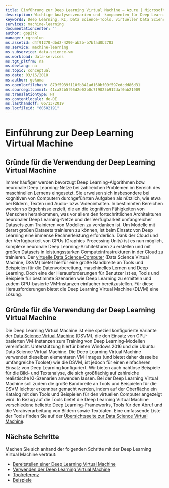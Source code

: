 ```yaml
---
title: Einführung zur Deep Learning Virtual Machine – Azure | Microsoft-Dokumentation
description: Wichtige Analyseszenarien und -komponenten für Deep Learning Virtual Machines
keywords: Deep Learning, KI, Data Science-Tools, virtueller Data Science-Computer, Tools für Data Science, Linux Data Science
services: machine-learning
documentationcenter: ''
author: gopitk
manager: cgronlun
ms.assetid: d4f91270-dbd2-4290-ab2b-b7bfad0b2703
ms.service: machine-learning
ms.subservice: data-science-vm
ms.workload: data-services
ms.tgt_pltfrm: na
ms.devlang: na
ms.topic: conceptual
ms.date: 03/16/2018
ms.author: gokuma
ms.openlocfilehash: 879f5939f110fb841ad160bf09f597edcdd86d31
ms.sourcegitcommit: 41ca82b5f95d2e07b0c7f9025b912daf0ab21909
ms.translationtype: HT
ms.contentlocale: de-DE
ms.lasthandoff: 06/13/2019
ms.locfileid: "60502191"
---
```

# <a name="introduction-to-the-deep-learning-virtual-machine"></a>Einführung zur Deep Learning Virtual Machine

## <a name="why-deep-learning-virtual-machine"></a>Gründe für die Verwendung der Deep Learning Virtual Machine 

Immer häufiger werden bevorzugt Deep Learning-Algorithmen bzw. neuronale Deep Learning-Netze bei zahlreichen Problemen im Bereich des maschinellen Lernens eingesetzt. Sie erweisen sich insbesondere bei kognitiven von Computern durchgeführten Aufgaben als nützlich, wie etwa bei Bildern, Texten und Audio- bzw. Videoinhalten. In bestimmten Bereichen werden so Ergebnisse erzielt, die an die kognitiven Fähigkeiten von Menschen herankommen, was vor allem den fortschrittlichen Architekturen neuronaler Deep Learning-Netze und der Verfügbarkeit umfangreicher Datasets zum Trainieren von Modellen zu verdanken ist. Um Modelle mit derart großen Datasets trainieren zu können, ist beim Einsatz von Deep Learning eine immense Rechnerleistung erforderlich. Dank der Cloud und der Verfügbarkeit von GPUs (Graphics Processing Units) ist es nun möglich, komplexe neuronale Deep Learning-Architekturen zu erstellen und mit großen Datasets in leistungsstarken Computeinfrastrukturen in der Cloud zu trainieren.  Der [virtuelle Data Science-Computer](overview.md) (Data Science Virtual Machine, DSVM) bietet hierfür eine große Bandbreite an Tools und Beispielen für die Datenvorbereitung, maschinelles Lernen und Deep Learning. Doch eine der Herausforderungen für Benutzer ist es, Tools und Beispiele für bestimmte Szenarien wie Deep Learning zu ermitteln und zudem GPU-basierte VM-Instanzen einfacher bereitzustellen. Für diese Herausforderungen bietet die Deep Learning Virtual Machine (DLVM) eine Lösung. 

## <a name="what-is-deep-learning-virtual-machine"></a>Gründe für die Verwendung der Deep Learning Virtual Machine 
Die Deep Learning Virtual Machine ist eine speziell konfigurierte Variante der [Data Science Virtual Machine](overview.md) (DSVM), die den Einsatz von GPU-basierten VM-Instanzen zum Training von Deep Learning-Modellen vereinfacht. Unterstützung hierfür bieten Windows 2016 und die Ubuntu Data Science Virtual Machine.  Die Deep Learning Virtual Machine verwendet dieselben elementaren VM-Images (und bietet daher dasselbe umfangreiche Toolset) wie die DSVM, ist jedoch für einen einfacheren Einsatz von Deep Learning konfiguriert. Wir bieten auch nahtlose Beispiele für die Bild- und Textanalyse, die sich großflächig auf zahlreiche realistische KI-Szenarien anwenden lassen. Bei der Deep Learning Virtual Machine soll zudem die große Bandbreite an Tools und Beispielen für die DSVM leichter erkennbar gemacht werden, indem auf der Oberfläche ein Katalog mit den Tools und Beispielen für den virtuellen Computer angezeigt wird. In Bezug auf die Tools bietet die Deep Learning Virtual Machine verschiedene beliebte Deep Learning-Frameworks, Tools für den Abruf und die Vorabverarbeitung von Bildern sowie Textdaten. Eine umfassende Liste der Tools finden Sie auf der [Übersichtsseite zur Data Science Virtual Machine](overview.md#whats-included-in-the-data-science-vm). 

## <a name="next-steps"></a>Nächste Schritte

Machen Sie sich anhand der folgenden Schritte mit der Deep Learning Virtual Machine vertraut:

* [Bereitstellen einer Deep Learning Virtual Machine](provision-deep-learning-dsvm.md)
* [Verwenden der Deep Learning Virtual Machine](use-deep-learning-dsvm.md)
* [Toolreferenz](dsvm-deep-learning-ai-frameworks.md)
* [Beispiele](dsvm-samples-and-walkthroughs.md)
